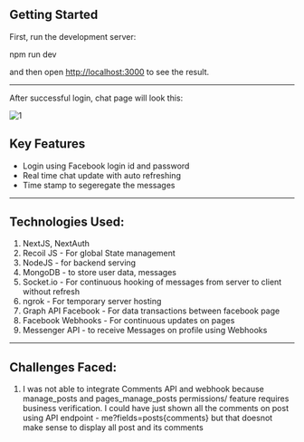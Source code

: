 ## Getting Started

First, run the development server:

npm run dev

and then open [http://localhost:3000](http://localhost:3000) to see the result.

<hr />

After successful login, chat page will look this:

![1](https://user-images.githubusercontent.com/47441501/130314297-fb42aa73-6d9a-47ac-aa3c-c9a4550f9aad.png)


## Key Features

* Login using Facebook login id and password
* Real time chat update with auto refreshing
* Time stamp to segeregate the messages

<hr />

## Technologies Used:
1. NextJS, NextAuth
2. Recoil JS - For global State management
3. NodeJS - for backend serving
4. MongoDB - to store user data, messages
5. Socket.io - For continuous hooking of messages from server to client
without refresh
6. ngrok - For temporary server hosting
7. Graph API Facebook - For data transactions between facebook page
8. Facebook Webhooks - For continuous updates on pages
9. Messenger API - to receive Messages on profile using Webhooks

<hr />

## Challenges Faced:
1. I was not able to integrate Comments API and webhook because
manage_posts and pages_manage_posts permissions/ feature requires business verification. I could have just shown all the comments on post using API endpoint - me?fields=posts{comments} but that doesnot make sense to display all post and its comments


